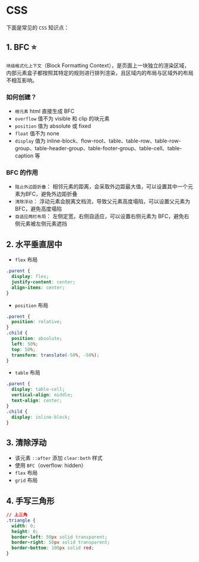 # CSS

下面是常见的 `CSS` 知识点：

## 1. BFC ⭐

`块级格式化上下文`（Block Formatting Context），是页面上一块独立的渲染区域，内部元素盒子都按照其特定的规则进行排列渲染，且区域内的布局与区域外的布局不相互影响。

### 如何创建？

- `根元素` html 直接生成 BFC
- `overflow` 值不为 visible 和 clip 的块元素
- `position` 值为 absolute 或 fixed
- `float` 值不为 none
- `display` 值为 inline-block、flow-root、table、table-row、table-row-group、table-header-group、table-footer-group、table-cell、table-caption 等


### BFC 的作用

- `阻止外边距折叠`：
相邻元素的距离，会采取外边距最大值，可以设置其中一个元素为BFC，避免外边距折叠
- `清除浮动`：
浮动元素会脱离文档流，导致父元素高度塌陷，可以设置父元素为 BFC，避免高度塌陷
- `自适应两栏布局`：
左侧定宽，右侧自适应，可以设置右侧元素为 BFC，避免右侧元素被左侧元素遮挡

## 2. 水平垂直居中

- `flex` 布局

```css
.parent {
  display: flex;
  justify-content: center;
  align-items: center;
}
```

- `position` 布局

```css
.parent {
  position: relative;
}
.child {
  position: absolute;
  left: 50%;
  top: 50%;
  transform: translate(-50%, -50%);
}
```

- `table` 布局

```css
.parent {
  display: table-cell;
  vertical-align: middle;
  text-align: center;
}
.child {
  display: inline-block;
}
```

## 3. 清除浮动

- 该元素 `::after` 添加 `clear:both` 样式
- 使用 `BFC`（overflow: hidden）
- `flex` 布局
- `grid` 布局

## 4. 手写三角形

```css
// 上三角
.triangle {
  width: 0;
  height: 0;
  border-left: 50px solid transparent;
  border-right: 50px solid transparent;
  border-bottom: 100px solid red;
}
```
